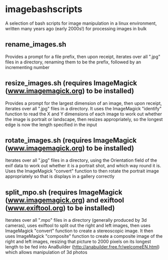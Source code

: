 # imagebashscripts
A selection of bash scripts for image manipulation in a linux environment, written many years ago (early 2000s!) for processing images in bulk

## rename_images.sh
Provides a prompt for a file prefix, then upon receipt, iterates over all ".jpg" files in a directory, renaming them to be the prefix, followed by an incrementing number

## resize_images.sh (requires ImageMagick (www.imagemagick.org) to be installed) 
Provides a prompt for the largest dimension of an image, then upon receipt, iterates over all ".jpg" files in a directory.  It uses the ImageMagick "identify" function to read the X and Y dimensions of each image to work out whether the image is portrait or landscape, then resizes appropriately, so the longest edge is now the length specified in the input

## rotate_images.sh (requires ImageMagick (www.imagemagick.org) to be installed)
Iterates over all ".jpg" files in a directory, using the Orientation field of the exif data to work out whether it is a portrait shot, and which way round it is.  Uses the ImageMagick "convert" function to then rotate the portrait image appropriately so that is displays in a gallery correctly

## split_mpo.sh (requires ImageMagick (www.imagemagick.org) and exiftool (www.exiftool.org) to be installed)
Iterates over all ".mpo" files in a directory (generally produced by 3d cameras), uses exiftool to split out the right and left images, then uses ImageMagick "convert" function to create a stereoscopic image.  It then uses ImageMagick "composite" function to create a composite image of the right and left images, resizing that picture to 2000 pixels on its longest length to be fed into AnaBuilder (http://anabuilder.free.fr/welcomeEN.html) which allows manipulation of 3d photos
